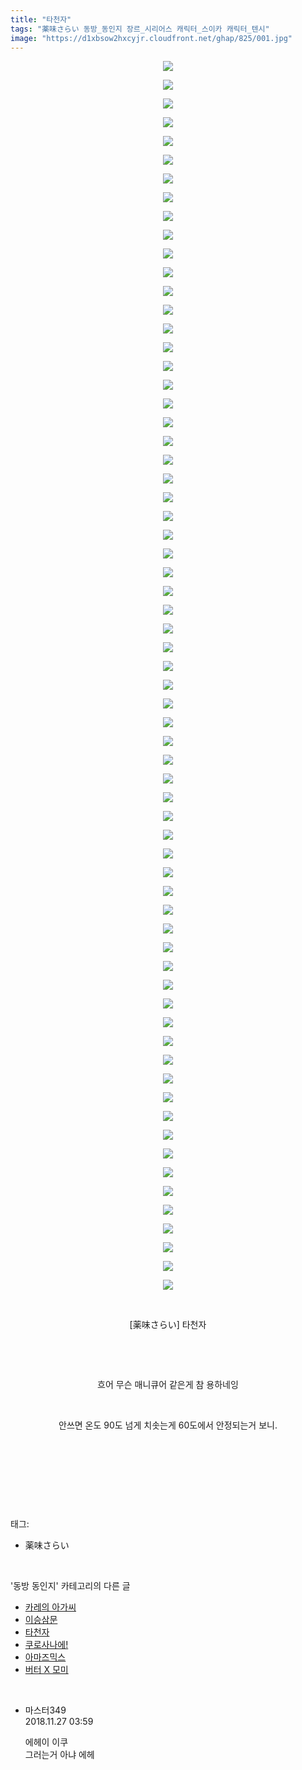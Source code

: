 ```yaml
---
title: "타천자"
tags: "薬味さらい 동방_동인지 장르_시리어스 캐릭터_스이카 캐릭터_텐시"
image: "https://d1xbsow2hxcyjr.cloudfront.net/ghap/825/001.jpg"
---
```

<div class="article">
<p style="text-align: center; clear: none; float: none;"><img src="{{ site.imgserver10 }}/ghap/825/001.jpg"/></p>
<p style="text-align: center; clear: none; float: none;"><img src="{{ site.imgserver10 }}/ghap/825/002.jpg"/></p>
<p style="text-align: center; clear: none; float: none;"><img src="{{ site.imgserver10 }}/ghap/825/003.jpg"/></p>
<p style="text-align: center; clear: none; float: none;"><img src="{{ site.imgserver10 }}/ghap/825/004.jpg"/></p>
<p style="text-align: center; clear: none; float: none;"><img src="{{ site.imgserver10 }}/ghap/825/005.jpg"/></p>
<p style="text-align: center; clear: none; float: none;"><img src="{{ site.imgserver10 }}/ghap/825/006.jpg"/></p>
<p style="text-align: center; clear: none; float: none;"><img src="{{ site.imgserver10 }}/ghap/825/007.jpg"/></p>
<p style="text-align: center; clear: none; float: none;"><img src="{{ site.imgserver10 }}/ghap/825/008.jpg"/></p>
<p style="text-align: center; clear: none; float: none;"><img src="{{ site.imgserver10 }}/ghap/825/009.jpg"/></p>
<p style="text-align: center; clear: none; float: none;"><img src="{{ site.imgserver10 }}/ghap/825/010.jpg"/></p>
<p style="text-align: center; clear: none; float: none;"><img src="{{ site.imgserver10 }}/ghap/825/011.jpg"/></p>
<p style="text-align: center; clear: none; float: none;"><img src="{{ site.imgserver10 }}/ghap/825/012.jpg"/></p>
<p style="text-align: center; clear: none; float: none;"><img src="{{ site.imgserver10 }}/ghap/825/013.jpg"/></p>
<p style="text-align: center; clear: none; float: none;"><img src="{{ site.imgserver10 }}/ghap/825/014.jpg"/></p>
<p style="text-align: center; clear: none; float: none;"><img src="{{ site.imgserver10 }}/ghap/825/015.jpg"/></p>
<p style="text-align: center; clear: none; float: none;"><img src="{{ site.imgserver10 }}/ghap/825/016.jpg"/></p>
<p style="text-align: center; clear: none; float: none;"><img src="{{ site.imgserver10 }}/ghap/825/017.jpg"/></p>
<p style="text-align: center; clear: none; float: none;"><img src="{{ site.imgserver10 }}/ghap/825/018.jpg"/></p>
<p style="text-align: center; clear: none; float: none;"><img src="{{ site.imgserver10 }}/ghap/825/019.jpg"/></p>
<p style="text-align: center; clear: none; float: none;"><img src="{{ site.imgserver10 }}/ghap/825/020.jpg"/></p>
<p style="text-align: center; clear: none; float: none;"><img src="{{ site.imgserver10 }}/ghap/825/021.jpg"/></p>
<p style="text-align: center; clear: none; float: none;"><img src="{{ site.imgserver10 }}/ghap/825/022.jpg"/></p>
<p style="text-align: center; clear: none; float: none;"><img src="{{ site.imgserver10 }}/ghap/825/023.jpg"/></p>
<p style="text-align: center; clear: none; float: none;"><img src="{{ site.imgserver10 }}/ghap/825/024.jpg"/></p>
<p style="text-align: center; clear: none; float: none;"><img src="{{ site.imgserver10 }}/ghap/825/025.jpg"/></p>
<p style="text-align: center; clear: none; float: none;"><img src="{{ site.imgserver10 }}/ghap/825/026.jpg"/></p>
<p style="text-align: center; clear: none; float: none;"><img src="{{ site.imgserver10 }}/ghap/825/027.jpg"/></p>
<p style="text-align: center; clear: none; float: none;"><img src="{{ site.imgserver10 }}/ghap/825/028.jpg"/></p>
<p style="text-align: center; clear: none; float: none;"><img src="{{ site.imgserver10 }}/ghap/825/029.jpg"/></p>
<p style="text-align: center; clear: none; float: none;"><img src="{{ site.imgserver10 }}/ghap/825/030.jpg"/></p>
<p style="text-align: center; clear: none; float: none;"><img src="{{ site.imgserver10 }}/ghap/825/031.jpg"/></p>
<p style="text-align: center; clear: none; float: none;"><img src="{{ site.imgserver10 }}/ghap/825/032.jpg"/></p>
<p style="text-align: center; clear: none; float: none;"><img src="{{ site.imgserver10 }}/ghap/825/033.jpg"/></p>
<p style="text-align: center; clear: none; float: none;"><img src="{{ site.imgserver10 }}/ghap/825/034.jpg"/></p>
<p style="text-align: center; clear: none; float: none;"><img src="{{ site.imgserver10 }}/ghap/825/035.jpg"/></p>
<p style="text-align: center; clear: none; float: none;"><img src="{{ site.imgserver10 }}/ghap/825/036.jpg"/></p>
<p style="text-align: center; clear: none; float: none;"><img src="{{ site.imgserver10 }}/ghap/825/037.jpg"/></p>
<p style="text-align: center; clear: none; float: none;"><img src="{{ site.imgserver10 }}/ghap/825/038.jpg"/></p>
<p style="text-align: center; clear: none; float: none;"><img src="{{ site.imgserver10 }}/ghap/825/039.jpg"/></p>
<p style="text-align: center; clear: none; float: none;"><img src="{{ site.imgserver10 }}/ghap/825/040.jpg"/></p>
<p style="text-align: center; clear: none; float: none;"><img src="{{ site.imgserver10 }}/ghap/825/041.jpg"/></p>
<p style="text-align: center; clear: none; float: none;"><img src="{{ site.imgserver10 }}/ghap/825/042.jpg"/></p>
<p style="text-align: center; clear: none; float: none;"><img src="{{ site.imgserver10 }}/ghap/825/043.jpg"/></p>
<p style="text-align: center; clear: none; float: none;"><img src="{{ site.imgserver10 }}/ghap/825/044.jpg"/></p>
<p style="text-align: center; clear: none; float: none;"><img src="{{ site.imgserver10 }}/ghap/825/045.jpg"/></p>
<p style="text-align: center; clear: none; float: none;"><img src="{{ site.imgserver10 }}/ghap/825/046.jpg"/></p>
<p style="text-align: center; clear: none; float: none;"><img src="{{ site.imgserver10 }}/ghap/825/047.jpg"/></p>
<p style="text-align: center; clear: none; float: none;"><img src="{{ site.imgserver10 }}/ghap/825/048.jpg"/></p>
<p style="text-align: center; clear: none; float: none;"><img src="{{ site.imgserver10 }}/ghap/825/049.jpg"/></p>
<p style="text-align: center; clear: none; float: none;"><img src="{{ site.imgserver10 }}/ghap/825/050.jpg"/></p>
<p style="text-align: center; clear: none; float: none;"><img src="{{ site.imgserver10 }}/ghap/825/051.jpg"/></p>
<p style="text-align: center; clear: none; float: none;"><img src="{{ site.imgserver10 }}/ghap/825/052.jpg"/></p>
<p style="text-align: center; clear: none; float: none;"><img src="{{ site.imgserver10 }}/ghap/825/053.jpg"/></p>
<p style="text-align: center; clear: none; float: none;"><img src="{{ site.imgserver10 }}/ghap/825/054.jpg"/></p>
<p style="text-align: center; clear: none; float: none;"><img src="{{ site.imgserver10 }}/ghap/825/055.jpg"/></p>
<p style="text-align: center; clear: none; float: none;"><img src="{{ site.imgserver10 }}/ghap/825/056.jpg"/></p>
<p style="text-align: center; clear: none; float: none;"><img src="{{ site.imgserver10 }}/ghap/825/057.jpg"/></p>
<p style="text-align: center; clear: none; float: none;"><img src="{{ site.imgserver10 }}/ghap/825/058.jpg"/></p>
<p style="text-align: center; clear: none; float: none;"><img src="{{ site.imgserver10 }}/ghap/825/059.jpg"/></p>
<p style="text-align: center; clear: none; float: none;"><img src="{{ site.imgserver10 }}/ghap/825/060.jpg"/></p>
<p style="text-align: center; clear: none; float: none;"><img src="{{ site.imgserver10 }}/ghap/825/061.jpg"/></p>
<p style="text-align: center; clear: none; float: none;"><img src="{{ site.imgserver10 }}/ghap/825/062.jpg"/></p>
<p style="text-align: center; clear: none; float: none;"><img src="{{ site.imgserver10 }}/ghap/825/063.jpg"/></p>
<p style="text-align: center; clear: none; float: none;"><img src="{{ site.imgserver10 }}/ghap/825/064.jpg"/></p>
<p style="text-align: center; clear: none; float: none;"><img src="{{ site.imgserver10 }}/ghap/825/065.jpg"/></p>
<p style="text-align: center; clear: none; float: none;"><img src="{{ site.imgserver10 }}/ghap/825/066.jpg"/></p>
<p style="text-align: center; clear: none; float: none;"><br/></p>
<p style="text-align: center; clear: none; float: none;">[薬味さらい] 타천자</p>
<p style="text-align: center; clear: none; float: none;"><br/></p>
<p style="text-align: center; clear: none; float: none;"><br/></p>
<p style="text-align: center; clear: none; float: none;">흐어 무슨 매니큐어 같은게 참 용하네잉</p>
<p style="text-align: center; clear: none; float: none;"><br/></p>
<p style="text-align: center; clear: none; float: none;">안쓰면 온도 90도 넘게 치솟는게 60도에서 안정되는거 보니.</p>
<p style="text-align: center; clear: none; float: none;"><br/></p>
<p style="text-align: center; clear: none; float: none;"><br/></p>
<p><br/></p>
</div><br/>
<div class="tagTrail">
<p>태그: </p>
<ul>
<li>薬味さらい</li>
</ul>
</div><br/>
<div class="another">
<p>'동방 동인지' 카테고리의 다른 글</p>
<ul>
<li><a href="/ghap_827">카레의 아가씨</a></li>
<li><a href="/ghap_826">이승삼문</a></li>
<li><a href="/ghap_825">타천자</a></li>
<li><a href="/ghap_823">쿠로사나에!</a></li>
<li><a href="/ghap_822">아마즈믹스</a></li>
<li><a href="/ghap_821">버터 X 모미</a></li>
</ul>
</div><br/>
<div class="cb_module cb_fluid">
<div class="cb_wrt cb_profile">
<div class="comment">
<ul>
<li class="cb_thumb_off" id="comment15379012">
<div class="cb_comment_area">
<div class="cb_info_area">
<div class="cb_section">
<span class="cb_nick_name">마스터349</span>
</div>
<div class="cb_section">
<span class="cb_date">2018.11.27 03:59 </span>
</div>
</div>
<div class="cb_dsc_comment">
<p class="cb_dsc">
											에헤이 이쿠<br/>
그러는거 아냐 에헤
										</p>
</div>
</div></li>
</ul>
</div>
</div><!-- commentList close -->
</div><br/>
